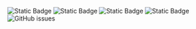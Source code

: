 ![Static Badge](https://img.shields.io/badge/blacklists-60-000000) ![Static Badge](https://img.shields.io/badge/blacklisted-3024357-cc0000) ![Static Badge](https://img.shields.io/badge/whitelisted-2242-00CC00) ![Static Badge](https://img.shields.io/badge/streaming_blacklist-28106-000000) ![GitHub issues](https://img.shields.io/github/issues/fabriziosalmi/blacklists)
